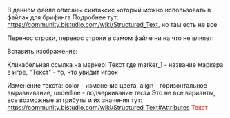 В данном файле описаны синтаксис который можно использовать в файлах для брифинга
Подробнее тут: https://community.bistudio.com/wiki/Structured_Text, но там есть не все

<!-- Это - комментарий, он не будет виден в игре -->

Перенос строки, перенос строки в самом файле ни на что не влияет:
<br/>

Вставить изображение:
<img image='Images\target.jpg'/>

Кликабельная ссылка на маркер:
<marker name='market_1'>Текст</marker>
где marker_1 - название маркера в игре, "Текст" - то, что увидит игрок

Изменение текста:
color - изменение цвета, align - горизонтальное выравнивание, underline - подчеркивание теста
Это не все варианты, все возможные аттрибуты и их значения тут: https://community.bistudio.com/wiki/Structured_Text#Attributes
<font color='#ff0000' align='right' underline='1'>Текст</font>